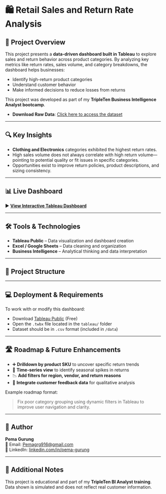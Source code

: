 # 🛍️ Retail Sales and Return Rate Analysis

## 📌 Project Overview

This project presents a **data-driven dashboard built in Tableau** to explore sales and return behavior across product categories. By analyzing key metrics like return rates, sales volume, and category breakdowns, the dashboard helps businesses:

- Identify high-return product categories  
- Understand customer behavior  
- Make informed decisions to reduce losses from returns

This project was developed as part of my **TripleTen Business Intelligence Analyst bootcamp**.

- **Download Raw Data**: [Click here to access the dataset](https://practicum-content.s3.us-west-1.amazonaws.com/data-eng/remodeled/files/Superstore.xls?etag=4616d537c163874941cf5fc3c9002fa8)

---

## 🔍 Key Insights

- **Clothing and Electronics** categories exhibited the highest return rates.
- High sales volume does not always correlate with high return volume—pointing to potential quality or fit issues in specific categories.
- Opportunities exist to improve return policies, product descriptions, and sizing consistency.

---

## 📊 Live Dashboard

▶️ [**View Interactive Tableau Dashboard**](https://public.tableau.com/shared/CY7M4CJCX?:display_count=n&:origin=viz_share_link)


---

## 🛠 Tools & Technologies

- **Tableau Public** – Data visualization and dashboard creation  
- **Excel / Google Sheets** – Data cleaning and organization  
- **Business Intelligence** – Analytical thinking and data interpretation

---

## 📁 Project Structure


---

## 💻 Deployment & Requirements

To work with or modify this dashboard:

- Download [Tableau Public](https://public.tableau.com/en-us/s/download/) (Free)
- Open the `.twbx` file located in the `tableau/` folder
- Dataset should be in `.csv` format (included in `/data`)


---

## 🛣️ Roadmap & Future Enhancements

- ➕ **Drilldown by product SKU** to uncover specific return trends  
- 📆 **Time-series view** to identify seasonal spikes in returns  
- 📉 **Add filters for region, vendor, and return reasons**  
- 🔗 **Integrate customer feedback data** for qualitative analysis  

Example roadmap format:
> Fix poor category grouping using dynamic filters in Tableau to improve user navigation and clarity.

---

## 👤 Author

**Pema Gurung**  
📧 Email: [Pemagrg916@gmail.com](mailto:Pemagrg916@gmail.com)  
🔗 LinkedIn: [linkedin.com/in/pema-gurung](https://www.linkedin.com/in/pema-gurung)

---

## 📄 Additional Notes

This project is educational and part of my **TripleTen BI Analyst training**. Data shown is simulated and does not reflect real customer information.

